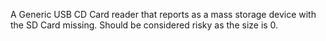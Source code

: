 A Generic USB CD Card reader that reports as a mass storage device with the SD
Card missing. Should be considered risky as the size is 0.
